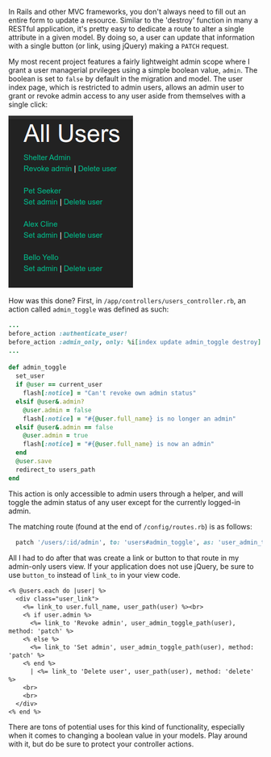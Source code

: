 In Rails and other MVC frameworks, you don't always need to fill out an entire form to update a resource. Similar to the 'destroy' function in many a RESTful application, it's pretty easy to dedicate a route to alter a single attribute in a given model. By doing so, a user can update that information with a single button (or link, using jQuery) making a `PATCH` request.
<!--more-->

My most recent project features a fairly lightweight admin scope where I grant a user managerial prvileges using a simple boolean value, `admin`. The boolean is set to `false` by default in the migration and model. The user index page, which is restricted to admin users, allows an admin user to grant or revoke admin access to any user aside from themselves with a single click: 

![Users view](/assets/images/all_users.png)

How was this done? First, in `/app/controllers/users_controller.rb`, an action called `admin_toggle` was defined as such:

```ruby
...
before_action :authenticate_user!
before_action :admin_only, only: %i[index update admin_toggle destroy]
...

def admin_toggle
  set_user
  if @user == current_user
    flash[:notice] = "Can't revoke own admin status"
  elsif @user&.admin?
    @user.admin = false
    flash[:notice] = "#{@user.full_name} is no longer an admin"
  elsif @user&.admin == false
    @user.admin = true
    flash[:notice] = "#{@user.full_name} is now an admin"
  end
  @user.save
  redirect_to users_path
end
```

This action is only accessible to admin users through a helper, and will toggle the admin status of any user except for the currently logged-in admin.

The matching route (found at the end of `/config/routes.rb`) is as follows:

```ruby
  patch '/users/:id/admin', to: 'users#admin_toggle', as: 'user_admin_toggle'
```

All I had to do after that was create a link or button to that route in my admin-only users view. If your application does not use jQuery, be sure to use `button_to` instead of `link_to` in your view code. 

```erb
<% @users.each do |user| %>
  <div class="user_link">
    <%= link_to user.full_name, user_path(user) %><br>
    <% if user.admin %>
      <%= link_to 'Revoke admin', user_admin_toggle_path(user), method: 'patch' %>
    <% else %>
      <%= link_to 'Set admin', user_admin_toggle_path(user), method: 'patch' %>
    <% end %>
      | <%= link_to 'Delete user', user_path(user), method: 'delete' %>
    <br>
    <br>
  </div>
<% end %>
```

There are tons of potential uses for this kind of functionality, especially when it comes to changing a boolean value in your models. Play around with it, but do be sure to protect your controller actions.
